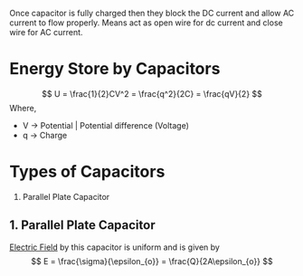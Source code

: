 Once capacitor is fully charged then they block the DC current and allow AC current to flow properly. Means act as open wire for dc current and close wire for AC current.

# Energy Store by Capacitors
$$
U = \frac{1}{2}CV^2 = \frac{q^2}{2C} = \frac{qV}{2}
$$
Where,
- V $\to$ Potential | Potential difference (Voltage)
- q $\to$ Charge

# Types of Capacitors
1. Parallel Plate Capacitor

## 1. Parallel Plate Capacitor
[Electric Field](../Jee/Physics/Electrostatics/Electric%20Field.md) by this capacitor is uniform and is given by 
$$
E = \frac{\sigma}{\epsilon_{o}} = \frac{Q}{2A\epsilon_{o}}
$$
